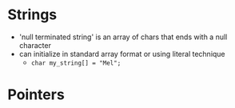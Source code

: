 # Strings
- 'null terminated string' is an array of chars that ends with a null character
- can initialize in standard array format or using literal technique
  - `char my_string[] = "Mel";`

  
# Pointers
